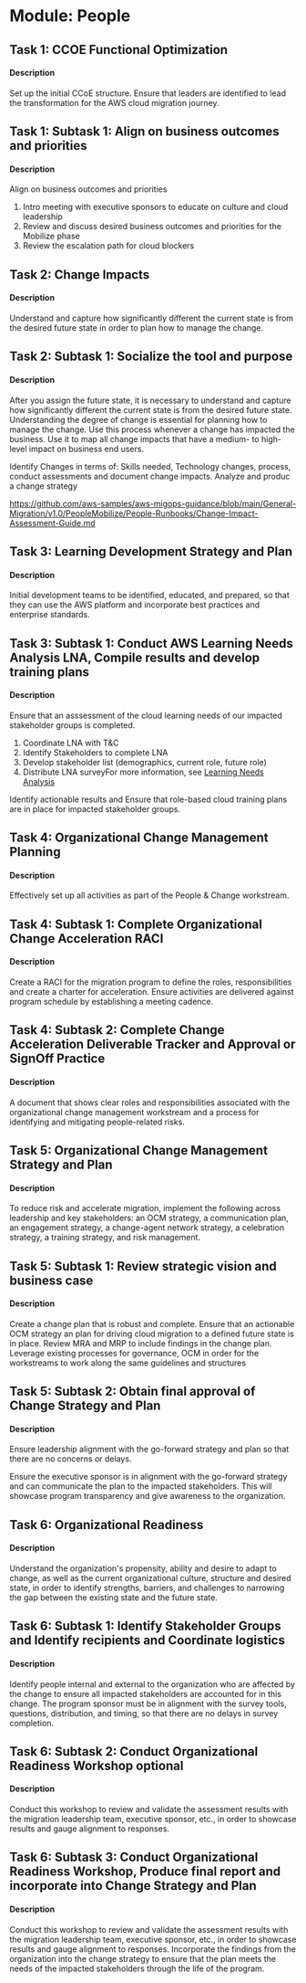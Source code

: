 
# Module: People
## Task 1: CCOE Functional Optimization
#### Description
Set up the initial CCoE structure. Ensure that leaders are identified to lead the transformation for the AWS cloud migration journey.
## Task 1: Subtask 1: Align on business outcomes and priorities
#### Description
Align on business outcomes and priorities
1) Intro meeting with executive sponsors to educate on culture and cloud leadership 
2) Review and discuss desired business outcomes and priorities for the Mobilize phase 
3) Review the escalation path for cloud blockers

## Task 2: Change Impacts
#### Description
Understand and capture how significantly different the current state is from the desired future state in order to plan how to manage the change.
## Task 2: Subtask 1: Socialize the tool and purpose
#### Description
After you assign the future state, it is necessary to understand and capture how significantly different the current state is from the desired future state. Understanding the degree of change is essential for planning how to manage the change. Use this process whenever a change has impacted the business. Use it to map all change impacts that have a medium- to high-level impact on business end users. 

Identify Changes in terms of: Skills needed, Technology changes, process, conduct assessments and document change impacts. Analyze and produc a change strategy

https://github.com/aws-samples/aws-migops-guidance/blob/main/General-Migration/v1.0/PeopleMobilize/People-Runbooks/Change-Impact-Assessment-Guide.md
## Task 3: Learning Development Strategy and Plan
#### Description
Initial development teams to be identified, educated, and prepared, so that they can use the AWS platform and incorporate best practices and enterprise standards.
## Task 3: Subtask 1: Conduct AWS Learning Needs Analysis LNA, Compile results and develop training plans
#### Description
Ensure that an asssessment of the cloud learning needs of our impacted stakeholder groups is completed.
1) Coordinate LNA with T&C
2) Identify Stakeholders to complete LNA
3) Develop stakeholder list (demographics, current role, future role)
4) Distribute LNA surveyFor more information, see [Learning Needs Analysis](https://aws.amazon.com/training/teams/learning-needs-analysis/.)

Identify actionable results and Ensure that role-based cloud training plans are in place for impacted stakeholder groups.
## Task 4: Organizational Change Management Planning
#### Description
Effectively set up all activities as part of the People & Change workstream. 
## Task 4: Subtask 1: Complete Organizational Change Acceleration RACI
#### Description
Create a RACI for the migration program to define the roles, responsibilities and create a charter for acceleration. Ensure activities are delivered against program schedule by establishing a meeting cadence.
## Task 4: Subtask 2: Complete Change Acceleration Deliverable Tracker and Approval or SignOff Practice
#### Description
A document that shows clear roles and responsibilities associated with the organizational change management workstream and a process for identifying and mitigating people-related risks.
## Task 5: Organizational Change Management Strategy and Plan
#### Description
To reduce risk and accelerate migration, implement the following across leadership and key stakeholders: an OCM strategy, a communication plan, an engagement strategy, a change-agent network strategy, a celebration strategy, a training strategy, and risk management.
## Task 5: Subtask 1: Review strategic vision and business case
#### Description
Create a change plan that is robust and complete. Ensure that an actionable OCM strategy an plan for driving cloud migration to a defined future state is in place. 
Review MRA and MRP to include findings in the change plan. 
Leverage existing processes for governance, OCM in order for the workstreams to work along the same guidelines and structures
## Task 5: Subtask 2: Obtain final approval of Change Strategy and Plan
#### Description
Ensure leadership alignment with the go-forward strategy and plan so that there are no concerns or delays.


Ensure the executive sponsor is in alignment with the go-forward strategy and can communicate the plan to the impacted stakeholders. This will showcase program transparency and give awareness to the organization. 
## Task 6: Organizational Readiness
#### Description
Understand the organization's propensity, ability and desire to adapt to change, as well as the current organizational culture, structure and desired state, in order to identify strengths, barriers, and challenges to narrowing the gap between the existing state and the future state.
## Task 6: Subtask 1: Identify Stakeholder Groups and Identify recipients and Coordinate logistics
#### Description
Identify people internal and external to the organization who are affected by the change to ensure all impacted stakeholders are accounted for in this change.
The program sponsor must be in alignment with the survey tools, questions, distribution, and timing, so that there are no delays in survey completion. 

## Task 6: Subtask 2: Conduct Organizational Readiness Workshop optional
#### Description
Conduct this workshop to review and validate the assessment results with the migration leadership team, executive sponsor, etc., in order to showcase results and gauge alignment to responses.
## Task 6: Subtask 3: Conduct Organizational Readiness Workshop, Produce final report and incorporate into Change Strategy and Plan
#### Description
Conduct this workshop to review and validate the assessment results with the migration leadership team, executive sponsor, etc., in order to showcase results and gauge alignment to responses.
Incorporate the findings from the organization into the change strategy to ensure that the plan meets the needs of the impacted stakeholders through the life of the program.